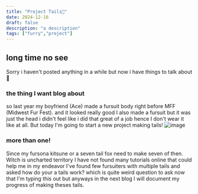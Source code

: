 ```yaml
---
title: "Project Tails🦊"
date: 2024-12-16
draft: false
description: "a description"
tags: ["furry","project"]
---
```

## long time no see
<!--more-->
Sorry i haven't posted anything in a while but now i have things to talk about 🥳

### the thing I want blog about 
so last year my boyfriend (Ace) made a fursuit body right before MFF (Midwest Fur Fest). and it looked really good
I also made a fursuit but it was just the head i didn't feel like i did that great of a job hence I don't wear it like
at all. But today I'm going to start a new project making tails!
![image](/images/projectT/featured.png)
### more than one!
Since my fursona kitsune or a seven tail fox need to make seven of then. Witch is uncharted territory I have not found many tutorials online that could help me in my endeavor I've found few fursuiters with multiple tails and asked how do your a tails work? which is quite weird question to ask now that I'm typing this out but anyways in the next blog I will document my progress of making theses tails.